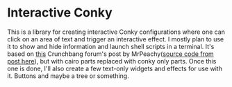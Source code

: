 Interactive Conky
=================

This is a library for creating interactive Conky configurations where one can
click on an area of text and trigger an interactive effect. I mostly plan to use
it to show and hide information and launch shell scripts in a terminal. It's
based on [this](http://crunchbang.org/forums/profile.php?id=3813) Crunchbang 
forum's post by MrPeachy([source code from post here]()), but with cairo parts replaced with conky only parts.
Once this one is done, I'll also create a few text-only widgets and effects for
use with it. Buttons and maybe a tree or something.